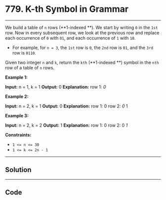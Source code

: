 # 779. K-th Symbol in Grammar

---

We build a table of `n` rows (**1-indexed **). We start by writing `0` in the `1st` row. Now in every subsequent row, we look at the previous row and replace each occurrence of `0` with `01`, and each occurrence of `1` with `10`.

  * For example, for `n = 3`, the `1st` row is `0`, the `2nd` row is `01`, and the `3rd` row is `0110`.



Given two integer `n` and `k`, return the `kth` (**1-indexed **) symbol in the `nth` row of a table of `n` rows.

 

**Example 1:**


**Input:** n = 1, k = 1
**Output:** 0
**Explanation:** row 1: _0_


**Example 2:**


**Input:** n = 2, k = 1
**Output:** 0
**Explanation:** 
row 1: 0
row 2: _0_ 1


**Example 3:**


**Input:** n = 2, k = 2
**Output:** 1
**Explanation:** 
row 1: 0
row 2: 0 _1_


 

**Constraints:**

  * `1 <= n <= 30`
  * `1 <= k <= 2n - 1`

---

## Solution



---

## Code
```python


```